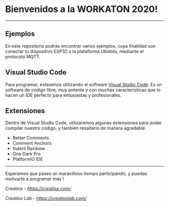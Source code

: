 # Bienvenidos a la WORKATON 2020!
---

## Ejemplos
En este repositorio podrás encontrar varios ejemplos, cuya finalidad son conectar tu dispositivo
ESP32 a la plataforma Ubidots, mediante el protocolo MQTT.

## Visual Studio Code
Para programar, estaremos utilizando el software [Visual Studio
Code](https://code.visualstudio.com/download). Es un software de código libre, muy potente y con
muchas características que lo hacen un IDE perfecto para entusiastas y profesionales.

## Extensiones
Dentro de Visual Studio Code, utilizaremos algunas extensiones para poder compilar nuestro código, y
también resaltarlo de manera agradable:
- Better Comments
- Comment Anchors
- Indent Rainbow
- One Dark Pro
- PlatformIO IDE

---

Esperamos que pases un maravilloso tiempo participando, y puedas motivarte a programar más !

*Creatiox - https://creatiox.com/*

*Creatiox Lab - https://creatioxlab.com/*


